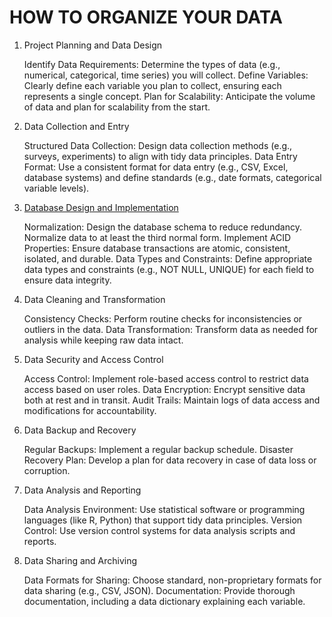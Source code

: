 # HOW TO ORGANIZE YOUR DATA

1. Project Planning and Data Design

    Identify Data Requirements: Determine the types of data (e.g., numerical, categorical, time series) you will collect.
    Define Variables: Clearly define each variable you plan to collect, ensuring each represents a single concept.
    Plan for Scalability: Anticipate the volume of data and plan for scalability from the start.

2. Data Collection and Entry

    Structured Data Collection: Design data collection methods (e.g., surveys, experiments) to align with tidy data principles.
    Data Entry Format: Use a consistent format for data entry (e.g., CSV, Excel, database systems) and define standards (e.g., date formats, categorical variable levels).

3. [Database Design and Implementation](database_design.md)

    Normalization: Design the database schema to reduce redundancy. Normalize data to at least the third normal form.
    Implement ACID Properties: Ensure database transactions are atomic, consistent, isolated, and durable.
    Data Types and Constraints: Define appropriate data types and constraints (e.g., NOT NULL, UNIQUE) for each field to ensure data integrity.

4. Data Cleaning and Transformation

    Consistency Checks: Perform routine checks for inconsistencies or outliers in the data.
    Data Transformation: Transform data as needed for analysis while keeping raw data intact.

5. Data Security and Access Control

    Access Control: Implement role-based access control to restrict data access based on user roles.
    Data Encryption: Encrypt sensitive data both at rest and in transit.
    Audit Trails: Maintain logs of data access and modifications for accountability.

6. Data Backup and Recovery

    Regular Backups: Implement a regular backup schedule.
    Disaster Recovery Plan: Develop a plan for data recovery in case of data loss or corruption.

7. Data Analysis and Reporting

    Data Analysis Environment: Use statistical software or programming languages (like R, Python) that support tidy data principles.
    Version Control: Use version control systems for data analysis scripts and reports.

8. Data Sharing and Archiving

    Data Formats for Sharing: Choose standard, non-proprietary formats for data sharing (e.g., CSV, JSON).
    Documentation: Provide thorough documentation, including a data dictionary explaining each variable.
